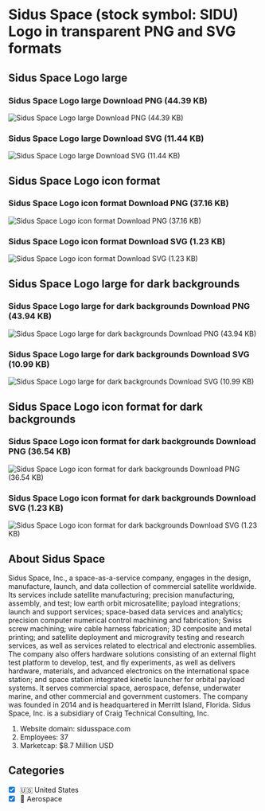 # Sidus Space (stock symbol: SIDU) Logo in transparent PNG and SVG formats

## Sidus Space Logo large

### Sidus Space Logo large Download PNG (44.39 KB)

![Sidus Space Logo large Download PNG (44.39 KB)](/img/orig/SIDU_BIG-0370c16a.png)

### Sidus Space Logo large Download SVG (11.44 KB)

![Sidus Space Logo large Download SVG (11.44 KB)](/img/orig/SIDU_BIG-e972e0a4.svg)

## Sidus Space Logo icon format

### Sidus Space Logo icon format Download PNG (37.16 KB)

![Sidus Space Logo icon format Download PNG (37.16 KB)](/img/orig/SIDU-bf240781.png)

### Sidus Space Logo icon format Download SVG (1.23 KB)

![Sidus Space Logo icon format Download SVG (1.23 KB)](/img/orig/SIDU-a9098037.svg)

## Sidus Space Logo large for dark backgrounds

### Sidus Space Logo large for dark backgrounds Download PNG (43.94 KB)

![Sidus Space Logo large for dark backgrounds Download PNG (43.94 KB)](/img/orig/SIDU_BIG.D-78c17fe7.png)

### Sidus Space Logo large for dark backgrounds Download SVG (10.99 KB)

![Sidus Space Logo large for dark backgrounds Download SVG (10.99 KB)](/img/orig/SIDU_BIG.D-4b267749.svg)

## Sidus Space Logo icon format for dark backgrounds

### Sidus Space Logo icon format for dark backgrounds Download PNG (36.54 KB)

![Sidus Space Logo icon format for dark backgrounds Download PNG (36.54 KB)](/img/orig/SIDU.D-4a4e8294.png)

### Sidus Space Logo icon format for dark backgrounds Download SVG (1.23 KB)

![Sidus Space Logo icon format for dark backgrounds Download SVG (1.23 KB)](/img/orig/SIDU.D-37cfcbef.svg)

## About Sidus Space

Sidus Space, Inc., a space-as-a-service company, engages in the design, manufacture, launch, and data collection of commercial satellite worldwide. Its services include satellite manufacturing; precision manufacturing, assembly, and test; low earth orbit microsatellite; payload integrations; launch and support services; space-based data services and analytics; precision computer numerical control machining and fabrication; Swiss screw machining; wire cable harness fabrication; 3D composite and metal printing; and satellite deployment and microgravity testing and research services, as well as services related to electrical and electronic assemblies. The company also offers hardware solutions consisting of an external flight test platform to develop, test, and fly experiments, as well as delivers hardware, materials, and advanced electronics on the international space station; and space station integrated kinetic launcher for orbital payload systems. It serves commercial space, aerospace, defense, underwater marine, and other commercial and government customers. The company was founded in 2014 and is headquartered in Merritt Island, Florida. Sidus Space, Inc. is a subsidiary of Craig Technical Consulting, Inc.

1. Website domain: sidusspace.com
2. Employees: 37
3. Marketcap: $8.7 Million USD


## Categories
- [x] 🇺🇸 United States
- [x] 🚀 Aerospace
